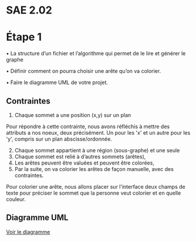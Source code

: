 # SAE 2.02
# Étape 1

• La structure d’un fichier et l’algorithme qui permet de le lire et générer le graphe
  
• Définir comment on pourra choisir une arête qu’on va colorier.

• Faire le diagramme UML de votre projet.

## Contraintes

1. Chaque sommet a une position (x,y) sur un plan 
 
  Pour répondre à cette contrainte, nous avons réfléchis à mettre des attributs a nos noeux, deux précisément. Un pour les 'x' et un autre pour les 'y', compris sur un plan abscisse/ordonnée.

2. Chaque sommet appartient à une région (sous-graphe) et une seule
3. Chaque sommet est relié à d’autres sommets (arêtes),
4. Les arêtes peuvent être valuées et peuvent être colorées,
5. Par la suite, on va colorier les arêtes de façon manuelle, avec des contraintes.

  Pour colorier une arête, nous allons placer sur l'interface deux champs de texte pour préciser le sommet que la personne veut colorier et en quelle couleur.



## Diagramme UML
[Voir le diagramme](https://cdn.discordapp.com/attachments/1115198371846688848/1115554197346193458/image.png)
